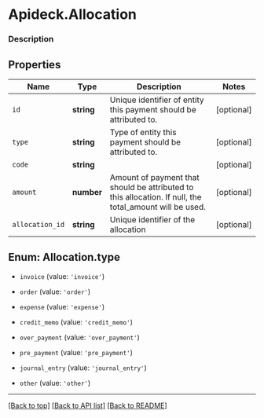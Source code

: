 # Apideck.Allocation

### Description

## Properties
Name | Type | Description | Notes
------------ | ------------- | ------------- | -------------
`id` | **string** | Unique identifier of entity this payment should be attributed to. | [optional] 
`type` | **string** | Type of entity this payment should be attributed to. | [optional] 
`code` | **string** |  | [optional] 
`amount` | **number** | Amount of payment that should be attributed to this allocation. If null, the total_amount will be used. | [optional] 
`allocation_id` | **string** | Unique identifier of the allocation | [optional] 





<a name="AllocationType"></a>
## Enum: Allocation.type


* `invoice` (value: `'invoice'`)

* `order` (value: `'order'`)

* `expense` (value: `'expense'`)

* `credit_memo` (value: `'credit_memo'`)

* `over_payment` (value: `'over_payment'`)

* `pre_payment` (value: `'pre_payment'`)

* `journal_entry` (value: `'journal_entry'`)

* `other` (value: `'other'`)




---

[[Back to top]](#) [[Back to API list]](../../../../README.md#documentation-for-api-endpoints) [[Back to README]](../../../../README.md)



